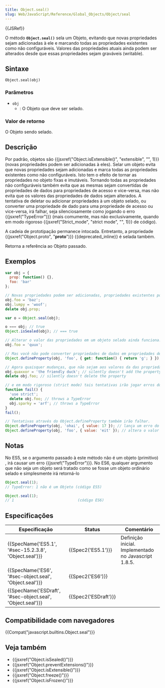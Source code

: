 ```yaml
---
title: Object.seal()
slug: Web/JavaScript/Reference/Global_Objects/Object/seal
---
```


{{JSRef}}

O método **`Object.seal()`** sela um Objeto, evitando que novas propriedades sejam adicionadas à ele e marcando todas as propriedades existentes como não configuráveis. Valores das propriedades atuais ainda podem ser alterados desde que essas propriedades sejam graváveis (writable).

## Sintaxe

```
Object.seal(obj)
```

### Parâmetros

- `obj`
  - : O Objeto que deve ser selado.

### Valor de retorno

O Objeto sendo selado.

## Descrição

Por padrão, objetos são {{jsxref("Object.isExtensible()", "extensible", "", 1)}} (novas propriedades podem ser adicionadas à eles). Selar um objeto evita que novas propriedades sejam adicionadas e marca todas as propriedades existentes como não configuráveis. Isto tem o efeito de tornar as propriedades no objeto fixas e imutáveis. Tornando todas as propriedades não configuráveis também evita que as mesmas sejam convertidas de propriedades de dados para propriedades de acesso e vice-versa, mas não evita que os valores das propriedades de dados sejam alterados. A tentativa de deletar ou adicionar propriedades à um objeto selado, ou converter uma propriedade de dado para uma propriedade de acesso ou vice-versa, irá falhar, seja silenciosamente como jogando o erro {{jsxref("TypeError")}} (mais comumente, mas não exclusivamente, quando em modo rigoroso {{jsxref("Strict_mode", "strict mode", "", 1)}} de código).

A cadeia de prototipação permanece intocada. Entretanto, a propriedade {{jsxref("Object.proto", "__proto__")}} {{deprecated_inline}} é selada também.

Retorna a referência ao Objeto passado.

## Exemplos

```js
var obj = {
  prop: function() {},
  foo: 'bar'
};

// Novas propriedades podem ser adicionadas, propriedades existentes podem ser alteradas ou removidas.
obj.foo = 'baz';
obj.lumpy = 'woof';
delete obj.prop;

var o = Object.seal(obj);

o === obj; // true
Object.isSealed(obj); // === true

// Alterar o valor das propriedades em um objeto selado ainda funciona.
obj.foo = 'quux';

// Mas você não pode converter propriedades de dados em propriedades de acesso, e vice-versa.
Object.defineProperty(obj, 'foo', { get: function() { return 'g'; } }); // throws a TypeError

// Agora quaisquer mudanças, que não sejam aos valores da das propriedades, irão falhar.
obj.quaxxor = 'the friendly duck'; // silently doesn't add the property
delete obj.foo; // silently doesn't delete the property

// e em modo rigoroso (strict mode) tais tentativas irão jogar erros do tipo TypeErrors.
function fail() {
  'use strict';
  delete obj.foo; // throws a TypeError
  obj.sparky = 'arf'; // throws a TypeError
}
fail();

// Tentativas através do Object.defineProperty também irão falhar.
Object.defineProperty(obj, 'ohai', { value: 17 }); // lança um erro do tipo TypeError
Object.defineProperty(obj, 'foo', { value: 'eit' }); // altera o valor da propriedade existente
```

## Notas

No ES5, se o argumento passado à este método não é um objeto (primitivo) , irá causar um erro {{jsxref("TypeError")}}. No ES6, qualquer argumento que não seja um objeto será tratado como se fosse um objeto ordinário selado e simplesmente irá retorná-lo

```js
Object.seal(1);
// TypeError: 1 não é um Objeto (código ES5)

Object.seal(1);
// 1                             (código ES6)
```

## Especificações

| Especificação                                                                | Status                       | Comentário                                           |
| ---------------------------------------------------------------------------- | ---------------------------- | ---------------------------------------------------- |
| {{SpecName('ES5.1', '#sec-15.2.3.8', 'Object.seal')}}     | {{Spec2('ES5.1')}}     | Definição inicial. Implementado no Javascript 1.8.5. |
| {{SpecName('ES6', '#sec-object.seal', 'Object.seal')}}     | {{Spec2('ES6')}}         |                                                      |
| {{SpecName('ESDraft', '#sec-object.seal', 'Object.seal')}} | {{Spec2('ESDraft')}} |                                                      |

## Compatibilidade com navegadores

{{Compat("javascript.builtins.Object.seal")}}

## Veja também

- {{jsxref("Object.isSealed()")}}
- {{jsxref("Object.preventExtensions()")}}
- {{jsxref("Object.isExtensible()")}}
- {{jsxref("Object.freeze()")}}
- {{jsxref("Object.isFrozen()")}}
